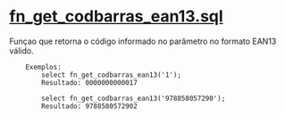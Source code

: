 # [fn\_get\_codbarras\_ean13.sql](#fngetcodbarrasean13sql)

Funçao que retorna o código informado no parâmetro no formato EAN13 válido.

```
    Exemplos:
        select fn_get_codbarras_ean13('1');
        Resultado: 0000000000017

        select fn_get_codbarras_ean13('978858057290');
        Resultado: 9788580572902
```



